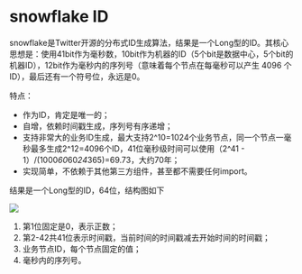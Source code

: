# snowflake ID

snowflake是Twitter开源的分布式ID生成算法，结果是一个Long型的ID。其核心思想是：使用41bit作为毫秒数，10bit作为机器的ID（5个bit是数据中心，5个bit的机器ID），12bit作为毫秒内的序列号（意味着每个节点在每毫秒可以产生 4096 个 ID），最后还有一个符号位，永远是0。

特点：

- 作为ID，肯定是唯一的；
- 自增，依赖时间戳生成，序列号有序递增；
- 支持非常大的业务ID生成，最大支持2^10=1024个业务节点，同一个节点一毫秒最多生成2^12=4096个ID，41位毫秒级时间可以使用（2^41 - 1）/(1000*60*60*24*365)=69.73，大约70年；
- 实现简单，不依赖于其他第三方组件，甚至都不需要任何import。

结果是一个Long型的ID，64位，结构图如下

![](/uploads/upload_fb42b9890e71522e8a728c3f0831faf9.png)


1. 第1位固定是0，表示正数；
2. 第2-42共41位表示时间戳，当前时间的时间戳减去开始时间的时间戳；
3. 业务节点ID，每个节点固定的值；
4. 毫秒内的序列号。